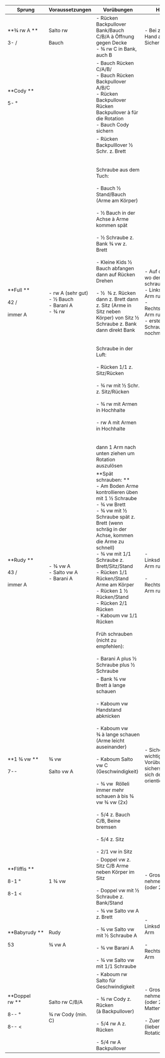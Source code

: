 
| Sprung                                    | Voraussetzungen                                           | Vorübungen                                                                                                                                                                                                                                                                                                                                                                                                                                                                                                                                                                                                                                                                                                            | Hilfestellung                                                                                                                                                                                | Hilfestellung |     |
| ----------------------------------------- | --------------------------------------------------------- | --------------------------------------------------------------------------------------------------------------------------------------------------------------------------------------------------------------------------------------------------------------------------------------------------------------------------------------------------------------------------------------------------------------------------------------------------------------------------------------------------------------------------------------------------------------------------------------------------------------------------------------------------------------------------------------------------------------------- | -------------------------------------------------------------------------------------------------------------------------------------------------------------------------------------------- | ------------- | --- |
| **¾ rw A **<br><br>3- /                   | Salto rw <br><br>Bauch                                    | - Rücken Backpullover Bank/Bauch C/B/A à Öffnung gegen Decke <br>- ¾ rw C in Bank, auch B                                                                                                                                                                                                                                                                                                                                                                                                                                                                                                                                                                                                                             | - Bei zu viel Rotation Hand auf Rücken zum Sichern                                                                                                                                           |               |     |
| **Cody **<br><br>5- °                     |                                                           | - Bauch Rücken C/A/B/ <br>- Bauch Rücken Backpullover A/B/C <br>- Rücken Backpullover Rücken Backpullover à für die Rotation <br>- Bauch Cody sichern                                                                                                                                                                                                                                                                                                                                                                                                                                                                                                                                                                 |                                                                                                                                                                                              |               |     |
| **Full **<br><br>42 / <br><br>immer A     | - rw A (sehr gut) <br>- ½ Bauch <br>- Barani A <br>- ¾ rw | - Rücken Backpulllover ½ Schr. z. Brett <br>    <br><br>Schraube aus dem Tuch: <br><br>- Bauch ½ Stand/Bauch (Arme am Körper) <br>    <br>- ½ Bauch in der Achse à Arme kommen spät <br>    <br>- ½ Schraube z. Bank ¾ vw z. Brett <br>    <br>- Kleine Kids ½ Bauch abfangen dann auf Rücken Drehen <br>    <br>- ½  ¾ z. Rücken dann z. Brett dann z. Sitz (Arme in Sitz neben Körper) von Sitz ½ Schraube z. Bank dann direkt Bank <br>    <br><br>Schraube in der Luft: <br><br>- Rücken 1/1 z. Sitz/Rücken <br>    <br>- ¾ rw mit ½ Schr. z. Sitz/Rücken <br>    <br>- ¾ rw mit Armen in Hochhalte <br>    <br>- rw A mit Armen in Hochhalte <br>    <br><br>dann 1 Arm nach unten ziehen um Rotation auszulösen | - Auf die Seite stehen, wo der Turner schraubt <br>- Linksdreher à linker Arm runter <br>- Rechtsdreher à rechter Arm runter <br>- erster Arm löst ½ Schraube aus 2. Arm nochmals ½ Schraube |               |     |
| **Rudy **<br><br>43 / <br><br>immer A     | - ¾ vw A <br>- Salto vw A <br>- Barani A                  | **Spät schrauben: **<br>- Am Boden Arme kontrollieren üben mit 1 ½ Schraube <br>- ¾ vw Brett <br>- ¾ vw mit ½ Schraube spät z. Brett (wenn schräg in der Achse, kommen die Arme zu schnell) <br>- ¾ vw mit 1/1 Schraube z. Brett/Sitz/Stand <br>- Rücken 1/1 Rücken/Stand Arme am Körper <br>- Rücken 1 ½ Rücken/Stand <br>- Rücken 2/1 Rücken <br>- Kaboum vw 1/1 Rücken <br><br>Früh schrauben (nicht zu empfehlen): <br><br>- Barani A plus ½ Schraube plus ½ Schraube                                                                                                                                                                                                                                             | - Linksdreher à rechter Arm runter <br>    <br>- Rechtsdreher à linker Arm runter                                                                                                            |               |     |
| **1 ¾ vw **<br><br>7--                    | ¾ vw  <br><br>Salto vw A                                  | - Bank ¾ vw Brett à lange schauen <br>    <br>- Kaboum vw Handstand abknicken <br>    <br>- Kaboum vw ¾ à lange schauen (Arme leicht auseinander) <br>    <br>- Kaboum Salto vw C (Geschwindigkeit) <br>    <br>- ¾ vw  Rölleli immer mehr schauen à bis ¾ vw ¾ vw (2x)  <br>    <br>- 5/4 z. Bauch C/B, Beine bremsen <br>    <br>- 5/4 z. Sitz <br>    <br>- 2/1 vw in Sitz                                                                                                                                                                                                                                                                                                                                         | - Sicherheit sehr wichtig, mit Vorübungen sicherstellen, dass sich der Turner orientieren, Zeit lassen                                                                                       |               |     |
| **Fliffis **<br><br>8-1 ° <br><br>8-1 <   | 1 ¾ vw                                                    | - Doppel vw z. Sitz C/B Arme neben Körper im Sitz <br>    <br>- Doppel vw mit ½ Schraube z. Bank/Stand                                                                                                                                                                                                                                                                                                                                                                                                                                                                                                                                                                                                                | - Grosse Matten nehmen zum Schieben (oder 2 dünne Matten)                                                                                                                                    |               |     |
| **Babyrudy **<br><br>53                   | Rudy <br><br>¾ vw A                                       | - ¾ vw Salto vw A z. Brett <br>    <br>- ¾ vw Salto vw mit ½ Schraube A <br>    <br>- ¾ vw Barani A <br>    <br>- ¾ vw Salto vw mit 1/1 Schraube                                                                                                                                                                                                                                                                                                                                                                                                                                                                                                                                                                      | - Linksdreher à rechter Arm <br>    <br>- Rechtsdreher à linker Arm                                                                                                                          |               |     |
| **Doppel rw **<br><br>8-- ° <br><br>8-- < | Salto rw C/B/A <br><br>¾ rw Cody (min. C)                 | - Kaboum rw Salto für Geschwindigkeit <br>    <br>- ¾ rw Cody z. Rücken (à Backpullover) <br>    <br>- 5/4 rw A z. Rücken <br>    <br>- 5/4 rw A Backpullover                                                                                                                                                                                                                                                                                                                                                                                                                                                                                                                                                         | - Grosse Matten nehmen zum Schieben (oder 2 dünne Matten) <br>    <br>- Zuerst ohne Öffnung (lieber zu viel Rotation)                                                                        |               |     |

